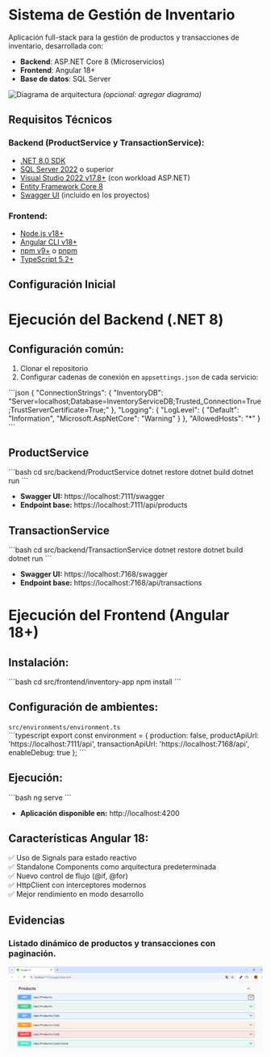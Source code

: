 # Sistema de Gestión de Inventario

Aplicación full-stack para la gestión de productos y transacciones de inventario, desarrollada con:
- **Backend**: ASP.NET Core 8 (Microservicios)
- **Frontend**: Angular 18+
- **Base de datos**: SQL Server

![Diagrama de arquitectura](assets/architecture-diagram.png) *(opcional: agregar diagrama)*

## Requisitos Técnicos

### Backend (ProductService y TransactionService):
- [.NET 8.0 SDK](https://dotnet.microsoft.com/download/dotnet/8.0)
- [SQL Server 2022](https://www.microsoft.com/en-us/sql-server/sql-server-downloads) o superior
- [Visual Studio 2022 v17.8+](https://visualstudio.microsoft.com/) (con workload ASP.NET)
- [Entity Framework Core 8](https://docs.microsoft.com/en-us/ef/core/)
- [Swagger UI](https://swagger.io/) (incluido en los proyectos)

### Frontend:
- [Node.js v18+](https://nodejs.org/)
- [Angular CLI v18+](https://angular.io/cli)
- [npm v9+](https://www.npmjs.com/) o [pnpm](https://pnpm.io/)
- [TypeScript 5.2+](https://www.typescriptlang.org/)

## Configuración Inicial

# Ejecución del Backend (.NET 8)

## Configuración común:
1. Clonar el repositorio
2. Configurar cadenas de conexión en `appsettings.json` de cada servicio:

\```json
{
  "ConnectionStrings": {
    "InventoryDB": "Server=localhost;Database=InventoryServiceDB;Trusted_Connection=True;TrustServerCertificate=True;"
  },
  "Logging": {
    "LogLevel": {
      "Default": "Information",
      "Microsoft.AspNetCore": "Warning"
    }
  },
  "AllowedHosts": "*"
}
\```

## ProductService
\```bash
cd src/backend/ProductService
dotnet restore
dotnet build
dotnet run
\```

- **Swagger UI:** https://localhost:7111/swagger  
- **Endpoint base:** https://localhost:7111/api/products

## TransactionService
\```bash
cd src/backend/TransactionService
dotnet restore
dotnet build
dotnet run
\```

- **Swagger UI:** https://localhost:7168/swagger  
- **Endpoint base:** https://localhost:7168/api/transactions

# Ejecución del Frontend (Angular 18+)

## Instalación:
\```bash
cd src/frontend/inventory-app
npm install
\```

## Configuración de ambientes:
`src/environments/environment.ts`  
\```typescript
export const environment = {
  production: false,
  productApiUrl: 'https://localhost:7111/api',
  transactionApiUrl: 'https://localhost:7168/api',
  enableDebug: true
};
\```

## Ejecución:
\```bash
ng serve
\```

- **Aplicación disponible en:** http://localhost:4200

## Características Angular 18:
✅ Uso de Signals para estado reactivo  
✅ Standalone Components como arquitectura predeterminada  
✅ Nuevo control de flujo (@if, @for)  
✅ HttpClient con interceptores modernos  
✅ Mejor rendimiento en modo desarrollo

## Evidencias

### Listado dinámico de productos y transacciones con paginación. 

![Product list ](Capturas-imagenes/Products.png)

